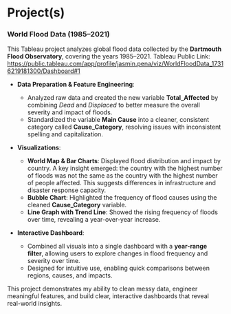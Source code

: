# Project(s)  

### World Flood Data (1985–2021)  

This Tableau project analyzes global flood data collected by the **Dartmouth Flood Observatory**, covering the years 1985–2021. 
Tableau Public Link: https://public.tableau.com/app/profile/jasmin.pena/viz/WorldFloodData_17316219181300/Dashboard#1 

- **Data Preparation & Feature Engineering**:  
  - Analyzed raw data and created the new variable **Total_Affected** by combining *Dead* and *Displaced* to better measure the overall severity and impact of floods.  
  - Standardized the variable **Main Cause** into a cleaner, consistent category called **Cause_Category**, resolving issues with inconsistent spelling and capitalization.  

- **Visualizations**:  
  - **World Map & Bar Charts**: Displayed flood distribution and impact by country. A key insight emerged: the country with the highest number of floods was not the same as the country with the highest number of people affected. This suggests differences in infrastructure and disaster response capacity.  
  - **Bubble Chart**: Highlighted the frequency of flood causes using the cleaned **Cause_Category** variable.  
  - **Line Graph with Trend Line**: Showed the rising frequency of floods over time, revealing a year-over-year increase.  

- **Interactive Dashboard**:  
  - Combined all visuals into a single dashboard with a **year-range filter**, allowing users to explore changes in flood frequency and severity over time.  
  - Designed for intuitive use, enabling quick comparisons between regions, causes, and impacts.  

This project demonstrates my ability to clean messy data, engineer meaningful features, and build clear, interactive dashboards that reveal real-world insights.  

